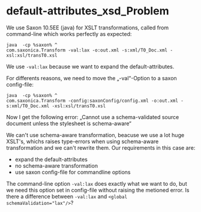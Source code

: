 # default-attributes_xsd_Problem

We use Saxon  10.5EE (java) for XSLT transformations, called from command-line which works perfectly as expected:
```
java  -cp %saxon% ^
com.saxonica.Transform -val:lax -o:out.xml -s:xml/T0_Doc.xml -xsl:xsl/transT0.xsl
```
We use ```-val:lax``` because we want to expand the default-attributes. 

For differents reasons, we need to move the „-val“-Option  to a saxon config-file:
```
java  -cp %saxon% ^
com.saxonica.Transform -config:saxonConfig/config.xml -o:out.xml -s:xml/T0_Doc.xml -xsl:xsl/transT0.xsl
```

Now I get the following error:
„Cannot use a schema-validated source document unless the stylesheet is schema-aware“

We can't use schema-aware transformation, beacuse we use a lot huge XSLT's, whichs raises type-errors when using schema-aware transformation and we can't rewrite them.
Our requirements in this case are:
- expand the default-attributes
- no schema-aware transformation
- use saxon config-file for commandline options

The command-line option ```-val:lax``` does exactly what we want to do, but we need this option set in config-file without raising the metioned error. 
Is there a difference between ```-val:lax``` and ```<global schemaValidation="lax"/>```?

